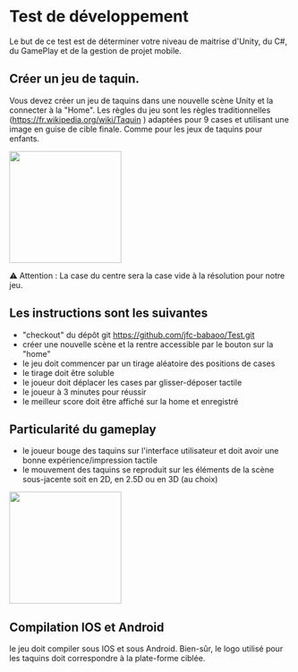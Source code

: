 # Test de développement 

Le but de ce test est de déterminer votre niveau de maitrise d'Unity, du C#, du GamePlay et de la gestion de projet mobile.

## Créer un jeu de taquin.

Vous devez créer un jeu de taquins dans une nouvelle scène Unity et la connecter à la "Home". Les règles du jeu sont les règles traditionnelles  (https://fr.wikipedia.org/wiki/Taquin ) adaptées pour 9 cases et utilisant une image en guise de cible finale. Comme pour les jeux de taquins pour enfants. 

<img src="https://github.com/jfc-babaoo/Test/raw/release/README.Assets/taquin_kid.jpg" width="200">

⚠️ Attention : La case du centre sera la case vide à la résolution pour notre jeu. 



## Les instructions sont les suivantes
- "checkout" du dépôt git https://github.com/jfc-babaoo/Test.git
- créer une nouvelle scène et la rentre accessible par le bouton sur la "home"
- le jeu doit commencer par un tirage aléatoire des positions de cases
- le tirage doit être soluble
- le joueur doit déplacer les cases par glisser-déposer tactile
- le joueur à 3 minutes pour réussir
- le meilleur score doit être affiché sur la home et enregistré

## Particularité du gameplay
- le joueur bouge des taquins sur l'interface utilisateur et doit avoir une bonne expérience/impression tactile
- le mouvement des taquins se reproduit sur les éléments de la scène sous-jacente  soit en 2D, en 2.5D ou en 3D (au choix)

<img src="https://github.com/jfc-babaoo/Test/raw/release/README.Assets/render.png" width="200">

## Compilation IOS et Android
le jeu doit compiler sous IOS et sous Android. Bien-sûr, le logo utilisé pour les taquins doit correspondre à la plate-forme ciblée.
